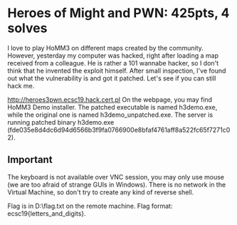 # Heroes of Might and PWN: 425pts, 4 solves
I love to play HoMM3 on different maps created by the community. However, yesterday my computer was hacked, right after loading a map received from a colleague. He is rather a 101 wannabe hacker, so I don't think that he invented the exploit himself. After small inspection, I've found out what the vulnerability is and got it patched. Let's see if you can still hack me.

http://heroes3pwn.ecsc19.hack.cert.pl
On the webpage, you may find HoMM3 Demo installer. The patched executable is named h3demo.exe, while the original one is named h3demo_unpatched.exe.
The server is running patched binary h3demo.exe (fde035e8d4dc6d94d6566b3f9fa0766900e8bfaf4761aff8a522fc65f7271c02).

## Important

The keyboard is not available over VNC session, you may only use mouse (we are too afraid of strange GUIs in Windows).
There is no network in the Virtual Machine, so don't try to create any kind of reverse shell.

Flag is in D:\flag.txt on the remote machine.
Flag format: ecsc19{letters_and_digits}.